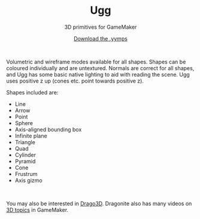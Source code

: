 <h1 align="center">Ugg</h1>

<p align="center">3D primitives for GameMaker</p>

<p align="center"><a href="https://github.com/JujuAdams/ugg/releases/">Download the .yymps</a></p>

&nbsp;

Volumetric and wireframe modes available for all shapes. Shapes can be coloured individually and are untextured. Normals are correct for all shapes, and Ugg has some basic native lighting to aid with reading the scene. Ugg uses positive z up (cones etc. point towards positive z).

Shapes included are:

- Line
- Arrow
- Point
- Sphere
- Axis-aligned bounding box
- Infinite plane
- Triangle
- Quad
- Cylinder
- Pyramid
- Cone
- Frustrum
- Axis gizmo

&nbsp;

You may also be interested in [Drago3D](https://dragonite.itch.io/d3d). Dragonite also has many videos on [3D topics](https://youtube.com/@DragoniteSpam?feature=shared) in GameMaker.
